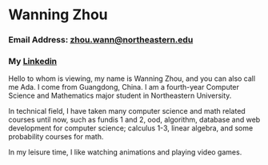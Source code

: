 # Wanning Zhou


### Email Address: zhou.wann@northeastern.edu
### My [Linkedin](https://www.linkedin.com/in/wanning-zhou-777b20183/)


Hello to whom is viewing, my name is Wanning Zhou, and you can also call me Ada. I come from Guangdong, China. I am a fourth-year Computer Science and Mathematics major student in Northeastern University. 


In technical field, I have taken many computer science and math related courses until now, such as fundis 1 and 2, ood, algorithm, database and web development for computer science; calculus 1-3, linear algebra, and some probability courses for math.


In my leisure time, I like watching animations and playing video games.  

